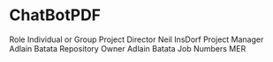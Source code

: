 ﻿# ChatBotPDF
Role	Individual or Group
Project Director	Neil InsDorf
Project Manager	Adlain Batata
Repository Owner	Adlain Batata
Job Numbers	MER
